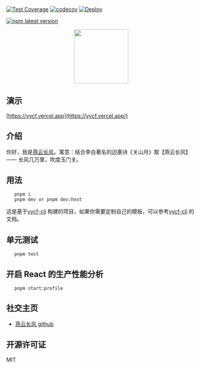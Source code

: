 [![Test Coverage](https://github.com/yanyunchangfeng/next-ts-template/actions/workflows/test.yml/badge.svg)](https://github.com/yanyunchangfeng/nextjs-template/actions/workflows/test.yml/?query=branch:main) [![codecov](https://codecov.io/gh/yanyunchangfeng/next-ts-template/branch/main/graph/badge.svg)](https://codecov.io/gh/yanyunchangfeng/next-ts-template) [![Deploy](https://github.com/yanyunchangfeng/nextjs-template/workflows/Deploy/badge.svg)](https://github.com/yanyunchangfeng/next-ts-template/actions/workflows/deploy.yml)

[![npm latest version](https://img.shields.io/npm/v/next-ts-template/latest.svg)](https://www.npmjs.com/package/next-ts-template)

<p align="center">
    <img width="144" src="https://cdn.jsdelivr.net/gh/yanyunchangfeng/cdn@1.0/assets/icons/cf-icon@0,75x.png">
</p>

## 演示

[https://yycf.vercel.app](https://yycf.vercel.app/)

## 介绍

你好，我是[燕云长风](https://yycf.vercel.app/)。寓意：结合李白著名的边塞诗《关山月》取【燕云长风】—— 长风几万里，吹度玉门关。

## 用法

```
   pnpm i
   pnpm dev or pnpm dev:host

```

这是基于[yycf-cli](https://github.com/yanyunchangfeng/yycf-cli) 构建的项目，如果你需要定制自己的模板，可以参考[yycf-cli](https://github.com/yanyunchangfeng/yycf-cli) 的文档。

## 单元测试

```
   pnpm test
```

## 开启 React 的生产性能分析

```
   pnpm start:profile
```

## 社交主页

- [燕云长风 github](https://github.com/yanyunchangfeng)

## 开源许可证

MIT
